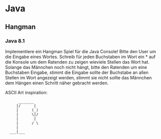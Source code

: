 # Java 

## Hangman

### Java 8.1

Implementiere ein Hangman Spiel für die Java Console! 
Bitte den User um die Eingabe eines Wortes. 
Schreib für jeden Buchstaben im Wort ein * auf die Konsole um dem Ratenden zu zeigen wieviele Stellen das Wort hat. 
Solange das Männchen noch nicht hängt, bitte den Ratenden um eine Buchstaben Eingabe, 
stimmt die Eingabe sollte der Buchstabe an allen Stellen im Wort angezeigt werden,
stimmt sie nicht sollte das Männchen dem Hängen einen Schritt näher gebracht werden.

ASCII Art inspiration:
```
      _______
     |/      |
     |      (_)
     |      \|/
     |       |
     |      / \
     |
  ___|___
```
